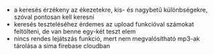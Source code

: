 - a keresés érzékeny az ékezetekre, kis- és nagybetű különbségekre, szóval pontosan kell keresni
- keresés teszteléséhez érdemes az upload funkcióval számokat feltölteni, de van benne egy-két teszt elem
- nincs rendes lejátszás funkció, mert nem megvalósítható mp3-ak tárolása a sima firebase cloudban
